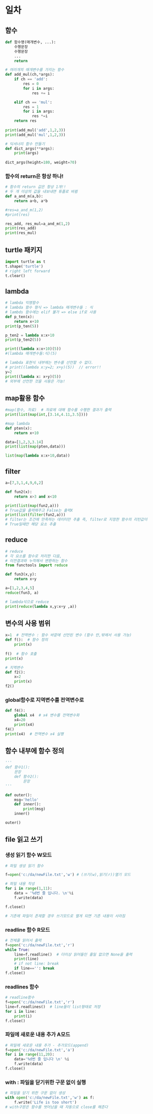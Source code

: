 # 일차

## 함수

```python
def 함수명(매개변수, ...):
    수행문장
    수행문장
    ...
    return
```

```python
# 여러개의 매개변수를 가지는 함수
def add_mul(ch,*args):   
    if ch == 'add':
        res = 0
        for i in args:
            res += i

    elif ch == 'mul':
        res = 1
        for i in args:
            res *=i
    return res
        
print(add_mul('add',1,2,3))
print(add_mul('mul',1,2,3))
```

```python
# 딕셔너리 함수 만들기
def dict_args(**args):
    print(args)
    
dict_args(height=180, weight=70)
```

### 함수의 return은 항상 하나!

```python
# 함수의 return 값은 항상 1개!!
# 두 개 이상의 값을 내보내면 튜플로 바뀜
def a_and_m(a,b):
    return a+b, a*b

#res=a_and_m(1,2)
#print(res)

res_add, res_mul=a_and_m(1,2)
print(res_add)
print(res_mul)
```

##  turtle 패키지

```python
import turtle as t
t.shape('turtle')
# right left forward
t.clear()
```

## lambda

```python
# lambda 익명함수
# lambda 함수 형식 => lambda 매개변수들 : 식
# lambds 함수에는 elif 불가 => else if로 사용
def p_ten(x):
    return x+10
print(p_ten(5))

p_ten2 = lambda x:x+10
print(p_ten2(5))

print((lambda x:x+10)(5))
#(lambda 매개변수들:식)(5)

# lambda 표현식 내부에는 변수를 선언할 수 없다.
# print((lambda x:y=2; x+y)(5))  // error!!
y=2
print((lambda x: x+y)(5))
# 외부에 선언한 것을 사용은 가능!
```

###



## map활용 함수

```python
#map(함수, 자료)  # 자료에 대해 함수를 수행한 결과가 출력
print(list(map(int,[3.14,4.11,3.5])))

#map lambda
def pten(x):
    return x+10

data=[1,2,3,3.14]
print(list(map(pten,data)))

list(map(lambda x:x+10,data))
```

## filter

```python
a=[7,3,1,4,9,6,2]

def fun2(x):
    return x>3 and x<10

print(list(map(fun2,a)))
# True값을 출력해주고 False는 출력X
print(list(filter(fun2,a)))
# filter는 조건에 만족하는 데이터만 추출 즉, filter로 지정한 함수의 리턴값이
# True일때만 해당 요소 추출
```

## reduce

```python
# reduce
# 각 요소를 함수로 처리한 다음,
# 이전결과와 누적해서 변환하는 함수
from functools import reduce

def fun3(x,y):
    return x+y

a=[1,2,3,4,5]
reduce(fun3, a)

# lambda식으로 reduce
print(reduce(lambda x,y:x+y ,a))
```

## 변수의 사용 범위

```python
x=1  # 전역변수 : 함수 바깥에 선언된 변수 (함수 안,밖에서 사용 가능)
def f():  # 함수 정의
    print(x)
    
f()  # 함수 호출
print(x)

# 지역변수
def f2():
    x=2
    print(x)
f2()
```

### global함수로 지역변수를 전역변수로

```python
def f4():
    global x4  # x4 변수를 전역변수화
    x4=20
    print(x4)
f4()
print(x4)  # 전역변수 x4 실행
```

## 함수 내부에 함수 정의

```python
'''
def 함수1():
    문장
    def 함수2():
        문장
'''

def outer():
    msg='hello'
    def inner():
        print(msg)
    inner()

outer()
```

## file 읽고 쓰기

### 생성 읽기 함수 W모드

```python
# 파일 생성 밁기 함수

f=open('c:/da/newFile.txt','w') # (쓰기(w),읽기(r))열기 모드

# 파일 내용 작성
for i in range(1,11):
    data = '%d번 줄 입니다. \n'%i
    f.write(data)

f.close()

# 기존에 파일이 존재할 경우 쓰기모드로 열게 되면 기존 내용이 사라짐
```

### readline 함수 R모드

```python
# 전체줄 읽어서 출력
f=open('c:/da/newFile.txt','r')
while True:
    line=f.readline()  # 더이상 읽어들인 줄일 없으면 None을 출력
    print(line)
    # if not line: break
    if line=='': break
f.close()
```

### readlines 함수

```python
# readline함수
f=open('c:/da/newFile.txt','r')
line=f.readlines()  # line들이 list형태로 저장
for i in line:
    print(i)
f.close()
```

###  파일에 새로운 내용 추가 A모드

```python
# 파일에 새로운 내용 추가 - 추가모드(append)
f=open('c:/da/newFile.txt','a')
for i in range(11,20):
    data='%d번 줄 입니다 \n' %i
    f.write(data)
f.close()
```

### with : 파일을 닫기위한 구문 없이 실행 

```python
# 파일을 닫기 위한 구문 없이 생성
with open('c:/da/newFile.txt','w') as f:
    f.write('Life is too short')
# with구문은 함수를 벗어났을 때 자동으로 close를 해준다
```
